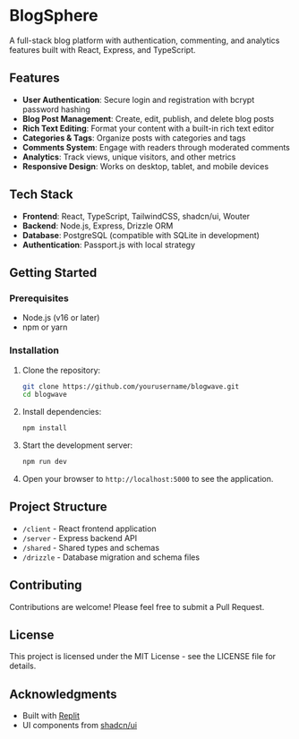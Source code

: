 # BlogSphere

A full-stack blog platform with authentication, commenting, and analytics features built with React, Express, and TypeScript.

## Features

- **User Authentication**: Secure login and registration with bcrypt password hashing
- **Blog Post Management**: Create, edit, publish, and delete blog posts
- **Rich Text Editing**: Format your content with a built-in rich text editor
- **Categories & Tags**: Organize posts with categories and tags
- **Comments System**: Engage with readers through moderated comments
- **Analytics**: Track views, unique visitors, and other metrics
- **Responsive Design**: Works on desktop, tablet, and mobile devices

## Tech Stack

- **Frontend**: React, TypeScript, TailwindCSS, shadcn/ui, Wouter
- **Backend**: Node.js, Express, Drizzle ORM
- **Database**: PostgreSQL (compatible with SQLite in development)
- **Authentication**: Passport.js with local strategy

## Getting Started

### Prerequisites

- Node.js (v16 or later)
- npm or yarn

### Installation

1. Clone the repository:
   ```bash
   git clone https://github.com/yourusername/blogwave.git
   cd blogwave
   ```

2. Install dependencies:
   ```bash
   npm install
   ```

3. Start the development server:
   ```bash
   npm run dev
   ```

4. Open your browser to `http://localhost:5000` to see the application.

## Project Structure

- `/client` - React frontend application
- `/server` - Express backend API
- `/shared` - Shared types and schemas
- `/drizzle` - Database migration and schema files

## Contributing

Contributions are welcome! Please feel free to submit a Pull Request.

## License

This project is licensed under the MIT License - see the LICENSE file for details.

## Acknowledgments

- Built with [Replit](https://replit.com)
- UI components from [shadcn/ui](https://ui.shadcn.com)
